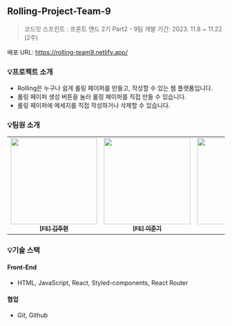 ## Rolling-Project-Team-9

> 코드잇 스프린트 : 프론트 엔드 2기 Part2 - 9팀
개발 기간: 2023. 11.8 ~ 11.22 (2주)

배포 URL: https://rolling-team9.netlify.app/

### 💡프로젝트 소개
- Rolling은 누구나 쉽게 롤링 페이퍼를 만들고, 작성할 수 있는 웹 플랫폼입니다.
- 롤링 페이퍼 생성 버튼을 눌러 롤링 페이퍼를 직접 만들 수 있습니다.
- 롤링 페이퍼에 메세지를 직접 작성하거나 삭제할 수 있습니다.

### 💡팀원 소개

<table>
  <tbody>
    <tr>
      <td align="center"><a href="https://github.com/kimbobby">
      <img width=200px src="https://velog.velcdn.com/images/ynmkim/post/1b0d1275-a0f9-4af0-addf-66ca92f70dbe/image.png" alt=""/><br />
      <sub><b>[FE] 김주현</b></sub></a><br /></td>
      <td align="center"><a href="https://github.com/eonpain">
      <img width=200px src="https://velog.velcdn.com/images/ynmkim/post/87530a1d-22d7-4f07-8f53-18fff05262c1/image.png" alt=""/><br />
      <sub><b>[FE] 이준기</b></sub></a><br /></td>
      <td align="center"><a href="https://github.com/juncastle97">
      <img width=200px src="https://velog.velcdn.com/images/ynmkim/post/14b3c722-1ce2-4539-94d5-c03e422ce006/image.png" alt=""/><br />
      <sub><b>[FE] 박준성</b></sub></a><br /></td>
      <td align="center"><a href="https://github.com/Useong0">
      <img width=200px src="https://velog.velcdn.com/images/ynmkim/post/0a00f9ad-94c3-43e7-bb86-d716fe1abd2f/image.png" alt=""/><br />
      <sub><b>[FE] 박운성</b></sub></a><br /></td>
       <td align="center"><a href="https://github.com/ynmkim">
      <img width=200px src="https://velog.velcdn.com/images/ynmkim/post/56184a02-b906-4d67-837d-1d99f97cf556/image.png" alt=""/><br />
      <sub><b>[FE] 김윤미</b></sub></a><br /></td>
    </tr>
  </tbody>
</table>

### 💡기술 스택

#### Front-End
- HTML, JavaScript, React, Styled-components,  React Router
#### 협업 
- Git, Github

